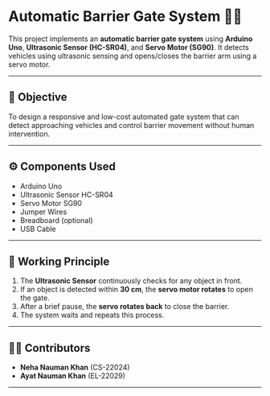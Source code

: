 # Automatic Barrier Gate System 🚗🚧

This project implements an **automatic barrier gate system** using **Arduino Uno**, **Ultrasonic Sensor (HC-SR04)**, and **Servo Motor (SG90)**. It detects vehicles using ultrasonic sensing and opens/closes the barrier arm using a servo motor.

---

## 📌 Objective

To design a responsive and low-cost automated gate system that can detect approaching vehicles and control barrier movement without human intervention.

---

## ⚙️ Components Used

- Arduino Uno
- Ultrasonic Sensor HC-SR04
- Servo Motor SG90
- Jumper Wires
- Breadboard (optional)
- USB Cable 

---

## 🔁 Working Principle

1. The **Ultrasonic Sensor** continuously checks for any object in front.
2. If an object is detected within **30 cm**, the **servo motor rotates** to open the gate.
3. After a brief pause, the **servo rotates back** to close the barrier.
4. The system waits and repeats this process.

---

## 👨‍💻 Contributors

- **Neha Nauman Khan** (CS-22024)  
- **Ayat Nauman Khan** (EL-22029)

---
